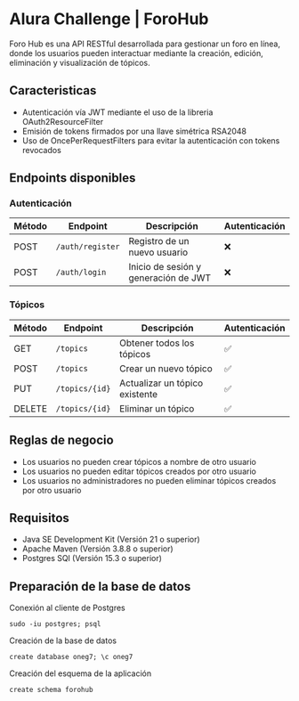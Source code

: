 # Alura Challenge | ForoHub

Foro Hub es una API RESTful desarrollada para gestionar un foro en línea, donde los usuarios pueden interactuar mediante la creación, edición, eliminación y visualización de tópicos. 

## Caracteristicas 

- Autenticación vía JWT mediante el uso de la libreria OAuth2ResourceFilter
- Emisión de tokens firmados por una llave simétrica RSA2048
- Uso de OncePerRequestFilters para evitar la autenticación con tokens revocados

## Endpoints disponibles

### Autenticación 
| Método | Endpoint         | Descripción                         | Autenticación |
|--------|------------------|------------------------------------ |---------------|
| POST   | `/auth/register` | Registro de un nuevo usuario        | ❌            |
| POST   | `/auth/login`    | Inicio de sesión y generación de JWT| ❌            |


### Tópicos
| Método | Endpoint          | Descripción                              | Autenticación |
|--------|-------------------|------------------------------------------|---------------|
| GET    | `/topics`         | Obtener todos los tópicos                | ✅            |
| POST   | `/topics`         | Crear un nuevo tópico                    | ✅            |
| PUT    | `/topics/{id}`    | Actualizar un tópico existente           | ✅            |
| DELETE | `/topics/{id}`    | Eliminar un tópico                       | ✅            |

## Reglas de negocio 

- Los usuarios no pueden crear tópicos a nombre de otro usuario
- Los usuarios no pueden editar tópicos creados por otro usuario
- Los usuarios no administradores no pueden eliminar tópicos creados por otro usuario

## Requisitos 

- Java SE Development Kit (Versión 21 o superior)
- Apache Maven (Versión 3.8.8 o superior)
- Postgres SQl (Versión 15.3 o superior)

## Preparación de la base de datos

Conexión al cliente de Postgres

`sudo -iu postgres; psql`

Creación de la base de datos

`create database oneg7; \c oneg7`

Creación del esquema de la aplicación

`create schema forohub`
